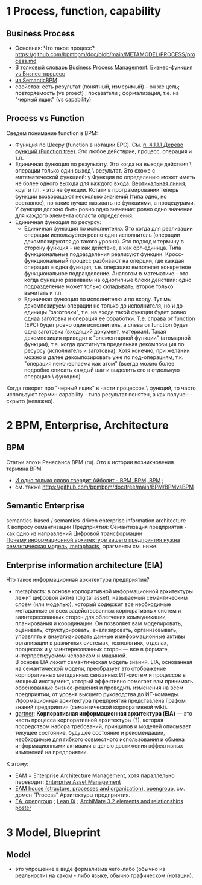 # 1 Process, function, capability
## Business Process
- Основная: Что такое процесс? https://github.com/bpmbpm/doc/blob/main/METAMODEL/PROCESS/process.md
- [В толковый словарь Business Process Management: Бизнес-функция vs Бизнес-процесс](https://habr.com/ru/articles/763910/)
- [из SemanticBPM](https://github.com/bpmbpm/SemanticBPM/wiki/%D0%9E%D0%B1%D1%81%D1%83%D0%B6%D0%B4%D0%B5%D0%BD%D0%B8%D1%8F-%D1%82%D0%B5%D1%80%D0%BC%D0%B8%D0%BD%D0%BE%D0%B2#12-upd1-bpmbpm)
- свойства: есть результат (понятный, измеримый) - он же цель; повторяемость (vs proect) ; показатели ; формализация, т.е. на "черный ящик" (vs capability)   

## Process vs Function
Сведем понимание function в BPM:
- Функция по Шееру (function в нотации EPC). См. [п. 4.1.1.1 Дерево функций (Function tree)](https://github.com/bpmbpm/doc/blob/main/METAMODEL/PROCESS/process.md#1-%D0%BF%D1%80%D0%BE%D1%86%D0%B5%D1%81%D1%81--%D1%84%D1%83%D0%BD%D0%BA%D1%86%D0%B8%D1%8F--%D0%BE%D0%BF%D0%B5%D1%80%D0%B0%D1%86%D0%B8%D1%8F). Это любое действрие, процесс, операция и т.п.
- Единичная функкция по результату. Это когда на выходе действия \ операции только один выход \ результат. Это схоже с математеческой функцией: у Функция по определению может иметь не более одного выхода для каждого входа. [Вертикальная линия](https://www.reddit.com/r/math/comments/2ecze8/is_a_vertical_line_technically_a_function/?tl=ru), круг и т.п. - это не функции. Кстати в програмировании теперь функции возворащают несколько значений (типа одно, но составное), но такие лучше называть не функциями, а процедурами. У функции должно быть ровно одно значение: ровно одно значение для каждого элемента области определения. 
- Единичная функкция по ресурсу:
  - Единичная функкция по исполнителю. Это когда для реализации операции используется ровно один исполнитель (операции декомпозируются до такого уровня). Это подход к термину в сторону функция - не как действие, а как орг-единица. Типа функциональные подразделения реализуют функции. Кросс- функциональный процесс разбивают на оперции, где каждая операция = одна функция, т.е. операцию выполняет конкретное функциональное подразделение. Аналогом в математике - это когда функцию развиваем на однотипные блоки действий: одно подразделение может только складывать, второе только вычитать и т.п.     
  - Единичная функкция по исполнителю и по входу. Тут мы декомпозируем операции не только до исполнителя, но и до единицы "заготовки", т.е. на входе такой функции будет ровно однаа заготовка и операция ее обработки. Т.е. справа от function (EPC) будет ровно один исполнитель, а слева от function будет одна заготовка (входящий документ, материал). Такая декомпозиция приводит к "элементарной функции" (атомарной функции), т.е. когда достигнута предельная декомпозиция по ресурсу (исполнитель и заготовка). Хотя конечно, при желании можно и далее декомпозировать уже по под-операциям, т.к. "операция неисчерпаема как атом" (всегда можно более подробно описать каждый шаг и выделить его в отдельную операцию \ функцию).   

Когда говорят про "черный ящик" в части процессов \ функций, то часто используют термин capability - типа результат понятен, а как получен - скрыто (неважно).

# 2 BPM, Enterprise, Architecture
## BPM 
Статьи эпохи Ренесанса BPM (ru). Это к истории возникновения термина BPM  
- [И одно только слово твердит Айболит - BPM, BPM, BPM](https://www.itweek.ru/themes/detail.php?ID=71243) ;
- см. также https://github.com/bpmbpm/doc/tree/main/BPM/BPMvsBPM

## Semantic Enterprise
semantics-based / semantics-driven enterprise information architecture  
К вопросу семантизации Предприятия: Семантизация предприятия - как одно из направлений Цифровой трансформации  
[Почему информационной архитектуре вашего предприятия нужна семантическая модель, metaphacts](https://blog.metaphacts.com/how-a-semantic-model-can-elevate-your-enterprise-information-architecture), фрагменты см. ниже.

## Enterprise information architecture (EIA)
Что такое информационная архитектура предприятия? 
- metaphacts: в основе корпоративной информационной архитектуры лежит цифровой актив (digital asset), называемый семантическим слоем (или моделью), который содержит все необходимые метаданные от всех задействованных корпоративных систем и заинтересованных сторон для облегчения коммуникации, планирования и координации. Он позволяет вам моделировать, оценивать, структурировать, анализировать, организовывать, управлять и визуализировать данные и информационные активы организации в различных системах, технологиях, отделах, процессах и у заинтересованных сторон — все в формате, интерпретируемом человеком и машиной.  
В основе EIA лежит семантическая модель знаний. EIA, основанная на семантической модели, преобразует это отображение корпоративных метаданных связанных ИТ-систем и процессов в мощный инструмент, который эффективно помогает вам принимать обоснованные бизнес-решения и проводить изменения на всем предприятии, от уровня высшего руководства до ИТ-команды.  
Иформационная архитектура предприятия представлена Графом знаний предприятия (семантической корпоративной wiki).  
- [gartner](https://www.gartner.com/en/information-technology/glossary/enterprise-information-architecture#:~:text=Enterprise%20information%20architecture%20(EIA)%20is,to%20achieve%20effective%20enterprise%20change.):
**Корпоративная информационная архитектура (EIA)** — это часть процесса корпоративной архитектуры (?), которая посредством набора требований, принципов и моделей описывает текущее состояние, будущее состояние и рекомендации, необходимые для гибкого совместного использования и обмена информационными активами с целью достижения эффективных изменений на предприятии.

К этому:
- EAM = Enterprise Architecture Management, хотя параллельно переводят: [Enterprise Asset Management](https://www.tadviser.ru/index.php/%D0%A1%D1%82%D0%B0%D1%82%D1%8C%D1%8F:EAM-c%D0%B8%D1%81%D1%82%D0%B5%D0%BC%D0%B0)  
- [EAM house (structure, processes and organization), opengroup](https://www.opengroup.org/architecture/0404brus/presents/niemann/og_team02.pdf), см. домен "Process" Архитектуры предприятия.   
- [EA, opengroup](https://www.opengroup.org/architecture-forum) ; [Lean IX](https://www.leanix.net/en/wiki/ea/enterprise-architecture) ; [ArchiMate 3.2 elements and relationships poster](https://bizzdesign.com/wiki/eam/what-is-enterprise-architecture-management/)

# 3 Model, Blueprint 
## Model
- это упрощение в виде формализма чего-либо (обычно из реальности) на каком - либо языке, обычно графическом (нотации).
